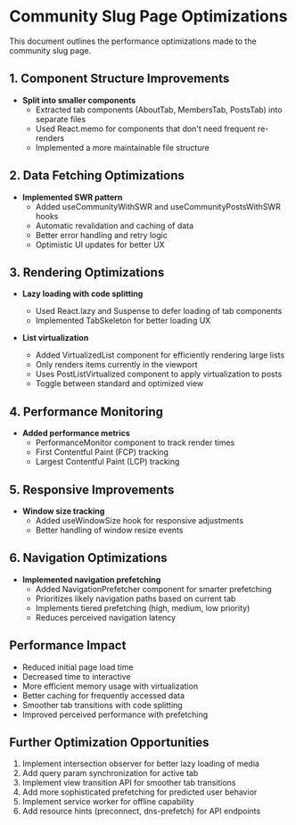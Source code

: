 # Community Slug Page Optimizations

This document outlines the performance optimizations made to the community slug page.

## 1. Component Structure Improvements

- **Split into smaller components**
  - Extracted tab components (AboutTab, MembersTab, PostsTab) into separate files
  - Used React.memo for components that don't need frequent re-renders
  - Implemented a more maintainable file structure

## 2. Data Fetching Optimizations

- **Implemented SWR pattern**
  - Added useCommunityWithSWR and useCommunityPostsWithSWR hooks
  - Automatic revalidation and caching of data
  - Better error handling and retry logic
  - Optimistic UI updates for better UX

## 3. Rendering Optimizations

- **Lazy loading with code splitting**
  - Used React.lazy and Suspense to defer loading of tab components
  - Implemented TabSkeleton for better loading UX

- **List virtualization**
  - Added VirtualizedList component for efficiently rendering large lists
  - Only renders items currently in the viewport
  - Uses PostListVirtualized component to apply virtualization to posts
  - Toggle between standard and optimized view

## 4. Performance Monitoring

- **Added performance metrics**
  - PerformanceMonitor component to track render times
  - First Contentful Paint (FCP) tracking
  - Largest Contentful Paint (LCP) tracking

## 5. Responsive Improvements

- **Window size tracking**
  - Added useWindowSize hook for responsive adjustments
  - Better handling of window resize events

## 6. Navigation Optimizations

- **Implemented navigation prefetching**
  - Added NavigationPrefetcher component for smarter prefetching
  - Prioritizes likely navigation paths based on current tab
  - Implements tiered prefetching (high, medium, low priority)
  - Reduces perceived navigation latency

## Performance Impact

- Reduced initial page load time
- Decreased time to interactive
- More efficient memory usage with virtualization
- Better caching for frequently accessed data
- Smoother tab transitions with code splitting
- Improved perceived performance with prefetching

## Further Optimization Opportunities

1. Implement intersection observer for better lazy loading of media
2. Add query param synchronization for active tab
3. Implement view transition API for smoother tab transitions
4. Add more sophisticated prefetching for predicted user behavior
5. Implement service worker for offline capability
6. Add resource hints (preconnect, dns-prefetch) for API endpoints 